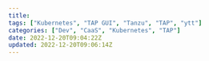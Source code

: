 ```yaml
---
title: 
tags: ["Kubernetes", "TAP GUI", "Tanzu", "TAP", "ytt"]
categories: ["Dev", "CaaS", "Kubernetes", "TAP"]
date: 2022-12-20T09:04:22Z
updated: 2022-12-20T09:06:14Z
---
```



